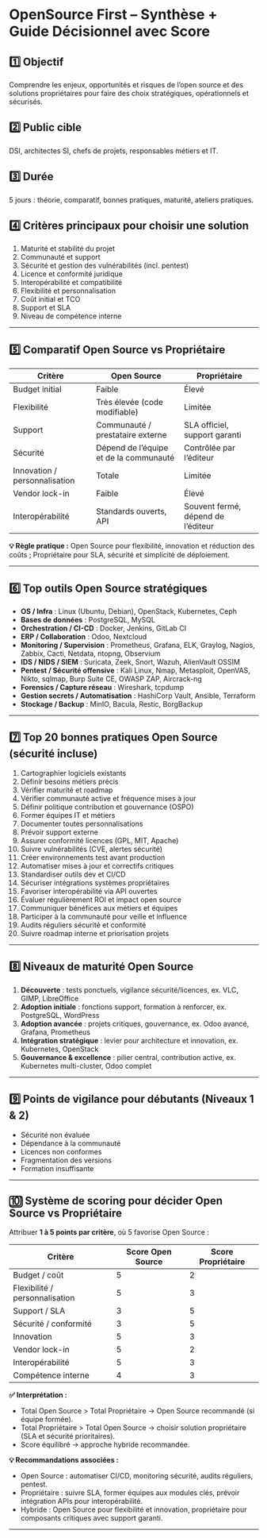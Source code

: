 # **OpenSource First – Synthèse + Guide Décisionnel avec Score**

## **1️⃣ Objectif**

Comprendre les enjeux, opportunités et risques de l’open source et des solutions propriétaires pour faire des choix stratégiques, opérationnels et sécurisés.

## **2️⃣ Public cible**

DSI, architectes SI, chefs de projets, responsables métiers et IT.

## **3️⃣ Durée**

5 jours : théorie, comparatif, bonnes pratiques, maturité, ateliers pratiques.

## **4️⃣ Critères principaux pour choisir une solution**

1. Maturité et stabilité du projet
2. Communauté et support
3. Sécurité et gestion des vulnérabilités (incl. pentest)
4. Licence et conformité juridique
5. Interopérabilité et compatibilité
6. Flexibilité et personnalisation
7. Coût initial et TCO
8. Support et SLA
9. Niveau de compétence interne

---

## **5️⃣ Comparatif Open Source vs Propriétaire**

| Critère                       | Open Source                            | Propriétaire                       |
| ----------------------------- | -------------------------------------- | ---------------------------------- |
| Budget initial                | Faible                                 | Élevé                              |
| Flexibilité                   | Très élevée (code modifiable)          | Limitée                            |
| Support                       | Communauté / prestataire externe       | SLA officiel, support garanti      |
| Sécurité                      | Dépend de l’équipe et de la communauté | Contrôlée par l’éditeur            |
| Innovation / personnalisation | Totale                                 | Limitée                            |
| Vendor lock-in                | Faible                                 | Élevé                              |
| Interopérabilité              | Standards ouverts, API                 | Souvent fermé, dépend de l’éditeur |

**💡 Règle pratique :** Open Source pour flexibilité, innovation et réduction des coûts ; Propriétaire pour SLA, sécurité et simplicité de déploiement.

---

## **6️⃣ Top outils Open Source stratégiques**

* **OS / Infra** : Linux (Ubuntu, Debian), OpenStack, Kubernetes, Ceph
* **Bases de données** : PostgreSQL, MySQL
* **Orchestration / CI-CD** : Docker, Jenkins, GitLab CI
* **ERP / Collaboration** : Odoo, Nextcloud
* **Monitoring / Supervision** : Prometheus, Grafana, ELK, Graylog, Nagios, Zabbix, Cacti, Netdata, ntopng, Observium
* **IDS / NIDS / SIEM** : Suricata, Zeek, Snort, Wazuh, AlienVault OSSIM
* **Pentest / Sécurité offensive** : Kali Linux, Nmap, Metasploit, OpenVAS, Nikto, sqlmap, Burp Suite CE, OWASP ZAP, Aircrack-ng
* **Forensics / Capture réseau** : Wireshark, tcpdump
* **Gestion secrets / Automatisation** : HashiCorp Vault, Ansible, Terraform
* **Stockage / Backup** : MinIO, Bacula, Restic, BorgBackup

---

## **7️⃣ Top 20 bonnes pratiques Open Source (sécurité incluse)**

1. Cartographier logiciels existants
2. Définir besoins métiers précis
3. Vérifier maturité et roadmap
4. Vérifier communauté active et fréquence mises à jour
5. Définir politique contribution et gouvernance (OSPO)
6. Former équipes IT et métiers
7. Documenter toutes personnalisations
8. Prévoir support externe
9. Assurer conformité licences (GPL, MIT, Apache)
10. Suivre vulnérabilités (CVE, alertes sécurité)
11. Créer environnements test avant production
12. Automatiser mises à jour et correctifs critiques
13. Standardiser outils dev et CI/CD
14. Sécuriser intégrations systèmes propriétaires
15. Favoriser interopérabilité via API ouvertes
16. Évaluer régulièrement ROI et impact open source
17. Communiquer bénéfices aux métiers et équipes
18. Participer à la communauté pour veille et influence
19. Audits réguliers sécurité et conformité
20. Suivre roadmap interne et priorisation projets

---

## **8️⃣ Niveaux de maturité Open Source**

1. **Découverte** : tests ponctuels, vigilance sécurité/licences, ex. VLC, GIMP, LibreOffice
2. **Adoption initiale** : fonctions support, formation à renforcer, ex. PostgreSQL, WordPress
3. **Adoption avancée** : projets critiques, gouvernance, ex. Odoo avancé, Grafana, Prometheus
4. **Intégration stratégique** : levier pour architecture et innovation, ex. Kubernetes, OpenStack
5. **Gouvernance & excellence** : pilier central, contribution active, ex. Kubernetes multi-cluster, Odoo complet

---

## **9️⃣ Points de vigilance pour débutants (Niveaux 1 & 2)**

* Sécurité non évaluée
* Dépendance à la communauté
* Licences non conformes
* Fragmentation des versions
* Formation insuffisante

---

## **🔟 Système de scoring pour décider Open Source vs Propriétaire**

Attribuer **1 à 5 points par critère**, où 5 favorise Open Source :

| Critère                        | Score Open Source | Score Propriétaire |
| ------------------------------ | ----------------- | ------------------ |
| Budget / coût                  | 5                 | 2                  |
| Flexibilité / personnalisation | 5                 | 3                  |
| Support / SLA                  | 3                 | 5                  |
| Sécurité / conformité          | 3                 | 5                  |
| Innovation                     | 5                 | 3                  |
| Vendor lock-in                 | 5                 | 2                  |
| Interopérabilité               | 5                 | 3                  |
| Compétence interne             | 4                 | 3                  |

**✅ Interprétation :**

* Total Open Source > Total Propriétaire → Open Source recommandé (si équipe formée).
* Total Propriétaire > Total Open Source → choisir solution propriétaire (SLA et sécurité prioritaires).
* Score équilibré → approche hybride recommandée.

**💡 Recommandations associées :**

* Open Source : automatiser CI/CD, monitoring sécurité, audits réguliers, pentest.
* Propriétaire : suivre SLA, former équipes aux modules clés, prévoir intégration APIs pour interopérabilité.
* Hybride : Open Source pour flexibilité et innovation, propriétaire pour composants critiques avec support garanti.

---

